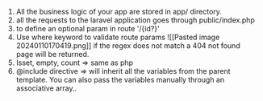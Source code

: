 1. All the business logic of your app are stored in app/ directory.
2. all the requests to the laravel application goes through public/index.php
3. to define an optional param in route '/{id?}'
4. Use where keyword to validate route params
![[Pasted image 20240110170419.png]]
if the regex does not match a 404 not found page will be returned. 
5. Isset, empty, count => same as php
6. @include directive => will inherit all the variables from the parent template. You can also pass the variables manually through an associative array..